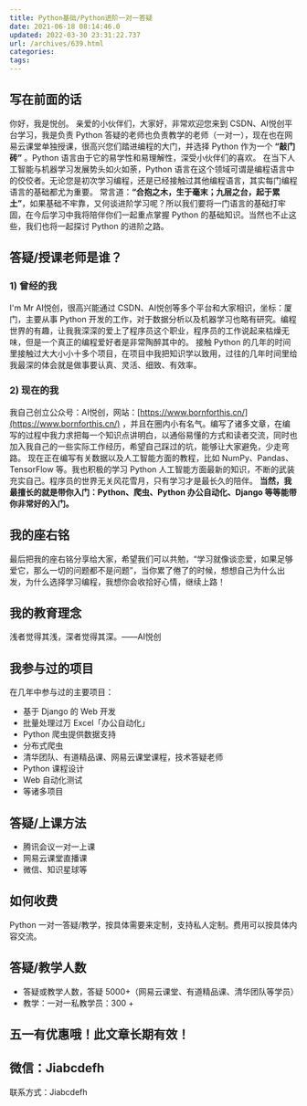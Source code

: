 ```yaml
---
title: Python基础/Python进阶一对一答疑
date: 2021-06-18 08:14:46.0
updated: 2022-03-30 23:31:22.737
url: /archives/639.html
categories: 
tags: 
---
```




## 写在前面的话

你好，我是悦创。 亲爱的小伙伴们，大家好，非常欢迎您来到 CSDN、AI悦创平台学习，我是负责 Python 答疑的老师也负责教学的老师（一对一），现在也在网易云课堂单独授课，很高兴您们踏进编程的大门，并选择 Python 作为一个 **“敲门砖”** 。Python 语言由于它的易学性和易理解性，深受小伙伴们的喜欢。 在当下人工智能与机器学习发展势头如火如荼，Python 语言在这个领域可谓是编程语言中的佼佼者。无论您是初次学习编程，还是已经接触过其他编程语言，其实每门编程语言的基础都尤为重要。 常言道：**“合抱之木，生于毫末；九层之台，起于累土”**，如果基础不牢靠，又何谈进阶学习呢？所以我们要将一门语言的基础打牢固，在今后学习中我将陪伴你们一起重点掌握 Python 的基础知识。当然也不止这些，我们也将一起探讨 Python 的进阶之路。

## 答疑/授课老师是谁？

### 1) 曾经的我

I'm Mr AI悦创，很高兴能通过 CSDN、AI悦创等多个平台和大家相识，坐标：厦门，主要从事 Python 开发的工作，对于数据分析以及机器学习也略有研究。编程世界的有趣，让我我深深的爱上了程序员这个职业，程序员的工作说起来枯燥无味，但是一个真正的编程爱好者是非常陶醉其中的。 接触 Python 的几年的时间里接触过大大小小十多个项目，在项目中我把知识学以致用，过往的几年时间里给我最深的体会就是做事要认真、灵活、细致、有效率。

### 2) 现在的我

我自己创立公众号：AI悦创，网站：[https://www.bornforthis.cn/](https://www.bornforthis.cn/) ，并且在圈内小有名气。编写了诸多文章，在编写的过程中我力求把每一个知识点讲明白，以通俗易懂的方式和读者交流，同时也加入我自己的一些实际工作经历，希望自己踩过的坑，能够让大家避免，少走弯路。 现在正在编写有关数据以及人工智能方面的教程，比如 NumPy、Pandas、TensorFlow 等。我也积极的学习 Python 人工智能方面最新的知识，不断的武装充实自己。程序员的世界无关风花雪月，只有学习才是最长久的陪伴。 **当然，我最擅长的就是带你入门：Python、爬虫、Python 办公自动化、Django 等等能带你非常好的入门。**

## 我的座右铭

最后把我的座右铭分享给大家，希望我们可以共勉，“学习就像谈恋爱，如果足够爱它，那么一切的问题都不是问题”，当你累了倦了的时候，想想自己为什么出发，为什么选择学习编程，我想你会收拾好心情，继续上路！

## 我的教育理念

浅者觉得其浅，深者觉得其深。——AI悦创

## 我参与过的项目

在几年中参与过的主要项目：

*   基于 Django 的 Web 开发
*   批量处理过万 Excel「办公自动化」
*   Python 爬虫提供数据支持
*   分布式爬虫
*   清华团队、有道精品课、网易云课堂课程，技术答疑老师
*   Python 课程设计
*   Web 自动化测试
*   等诸多项目

## 答疑/上课方法

*   腾讯会议一对一上课
*   网易云课堂直播课
*   微信、知识星球等

## 如何收费

Python 一对一答疑/教学，按具体需要来定制，支持私人定制。费用可以按具体内容交流。

## 答疑/教学人数

*   答疑或教学人数，答疑 5000+（网易云课堂、有道精品课、清华团队等学员）
*   教学：一对一私教学员：300 +

## 五一有优惠哦！此文章长期有效！

## 微信：Jiabcdefh

联系方式：Jiabcdefh